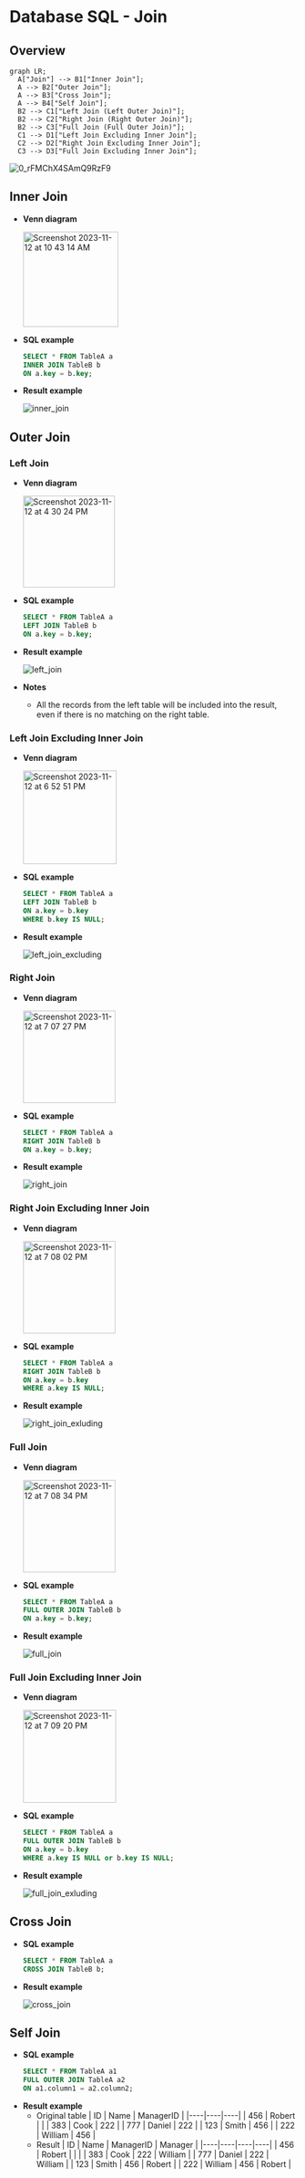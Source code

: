 # Database SQL - Join

## Overview
```mermaid
graph LR;
  A["Join"] --> B1["Inner Join"];
  A --> B2["Outer Join"];
  A --> B3["Cross Join"];
  A --> B4["Self Join"];
  B2 --> C1["Left Join (Left Outer Join)"];
  B2 --> C2["Right Join (Right Outer Join)"];
  B2 --> C3["Full Join (Full Outer Join)"];
  C1 --> D1["Left Join Excluding Inner Join"];
  C2 --> D2["Right Join Excluding Inner Join"];
  C3 --> D3["Full Join Excluding Inner Join"];
```

![0_rFMChX4SAmQ9RzF9](https://github.com/wuyichen24/system-design-knowledge/assets/8989447/60eb4295-671b-497c-b46f-6826e0bbdf8f)

## Inner Join
- **Venn diagram**

  <img width="167" alt="Screenshot 2023-11-12 at 10 43 14 AM" src="https://github.com/wuyichen24/system-design-knowledge/assets/8989447/db735808-7234-438b-a402-9a2cb5383236">

- **SQL example**
  ```sql
  SELECT * FROM TableA a
  INNER JOIN TableB b
  ON a.key = b.key;
  ```
- **Result example**

  ![inner_join](https://github.com/wuyichen24/system-design-knowledge/assets/8989447/3a90e609-7f63-4b9e-bee0-d9c65a1f1f00)

## Outer Join
### Left Join
- **Venn diagram**

  <img width="161" alt="Screenshot 2023-11-12 at 4 30 24 PM" src="https://github.com/wuyichen24/system-design-knowledge/assets/8989447/69652a5e-baf3-489a-b2b8-4273e75fb7e3">

- **SQL example**
  ```sql
  SELECT * FROM TableA a
  LEFT JOIN TableB b
  ON a.key = b.key;
  ```
- **Result example**

  ![left_join](https://github.com/wuyichen24/system-design-knowledge/assets/8989447/d2c05ea8-b5f6-4df5-9d92-520479250f42)

- **Notes**
   - All the records from the left table will be included into the result, even if there is no matching on the right table.

### Left Join Excluding Inner Join
- **Venn diagram**

  <img width="164" alt="Screenshot 2023-11-12 at 6 52 51 PM" src="https://github.com/wuyichen24/system-design-knowledge/assets/8989447/d1554344-3420-454e-bfa2-b09a925f6385">
  
- **SQL example**
  ```sql
  SELECT * FROM TableA a
  LEFT JOIN TableB b
  ON a.key = b.key
  WHERE b.key IS NULL;
  ```
- **Result example**

  ![left_join_excluding](https://github.com/wuyichen24/system-design-knowledge/assets/8989447/10a8a681-7fb8-4e86-a850-171313a5751a)

### Right Join
- **Venn diagram**

  <img width="162" alt="Screenshot 2023-11-12 at 7 07 27 PM" src="https://github.com/wuyichen24/system-design-knowledge/assets/8989447/37df0edb-1394-463e-8a9d-7c5f7782ceb5">
  
- **SQL example**
  ```sql
  SELECT * FROM TableA a
  RIGHT JOIN TableB b
  ON a.key = b.key;
  ```
- **Result example**

  ![right_join](https://github.com/wuyichen24/system-design-knowledge/assets/8989447/22f48466-6138-4b5d-9820-0ca36c0c781c)

### Right Join Excluding Inner Join
- **Venn diagram**

  <img width="162" alt="Screenshot 2023-11-12 at 7 08 02 PM" src="https://github.com/wuyichen24/system-design-knowledge/assets/8989447/422debf3-0722-46f6-bc7c-af54b3ee194e">
  
- **SQL example**
  ```sql
  SELECT * FROM TableA a
  RIGHT JOIN TableB b
  ON a.key = b.key
  WHERE a.key IS NULL;
  ```
- **Result example**

  ![right_join_exluding](https://github.com/wuyichen24/system-design-knowledge/assets/8989447/26c57270-b4f6-42d9-b3a8-7df2d1ed6ce3)

### Full Join
- **Venn diagram**

  <img width="162" alt="Screenshot 2023-11-12 at 7 08 34 PM" src="https://github.com/wuyichen24/system-design-knowledge/assets/8989447/08cae06d-6b85-48cf-8721-6d8fa715ed6b">
  
- **SQL example**
  ```sql
  SELECT * FROM TableA a
  FULL OUTER JOIN TableB b
  ON a.key = b.key;
  ```
- **Result example**

  ![full_join](https://github.com/wuyichen24/system-design-knowledge/assets/8989447/2027992b-f0a1-4d98-b266-a8b48c14ba8f)

### Full Join Excluding Inner Join
- **Venn diagram**
  
  <img width="163" alt="Screenshot 2023-11-12 at 7 09 20 PM" src="https://github.com/wuyichen24/system-design-knowledge/assets/8989447/a9c6f49b-7d19-4721-9a4e-d6be982f1584">

- **SQL example**
  ```sql
  SELECT * FROM TableA a
  FULL OUTER JOIN TableB b
  ON a.key = b.key
  WHERE a.key IS NULL or b.key IS NULL;
  ```
- **Result example**

  ![full_join_exluding](https://github.com/wuyichen24/system-design-knowledge/assets/8989447/b1b7a82a-636e-4c32-8342-3df55a789b2e)

  
## Cross Join
- **SQL example**
  ```sql
  SELECT * FROM TableA a
  CROSS JOIN TableB b;
  ```
- **Result example**

  ![cross_join](https://github.com/wuyichen24/system-design-knowledge/assets/8989447/b994df3a-2f18-455e-bc90-7de5491a6731)

## Self Join
- **SQL example**
  ```sql
  SELECT * FROM TableA a1
  FULL OUTER JOIN TableA a2
  ON a1.column1 = a2.column2;
  ```
- **Result example**
   - Original table
     | ID | Name | ManagerID |
     |----|----|----|
     | 456 | Robert | |
     | 383 | Cook | 222 |
     | 777 | Daniel | 222 |
     | 123 | Smith | 456 |
     | 222 | William | 456 |
   - Result
     | ID | Name | ManagerID | Manager |
     |----|----|----|----|
     | 456 | Robert | | |
     | 383 | Cook | 222 | William |
     | 777 | Daniel | 222 | William |
     | 123 | Smith | 456 | Robert |
     | 222 | William | 456 | Robert |
